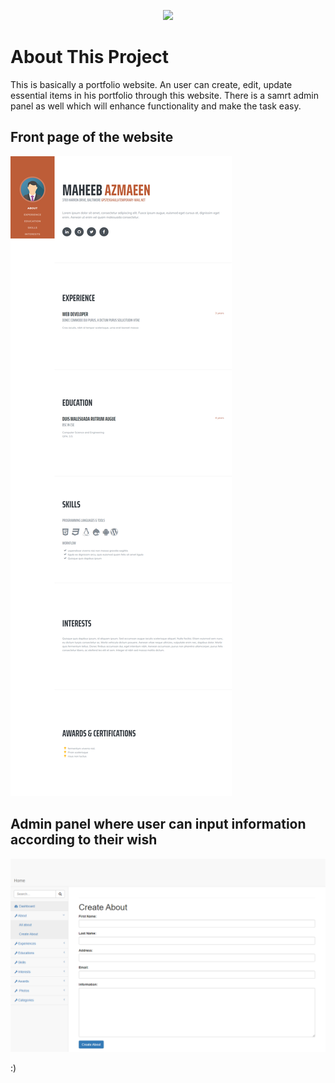<p align="center"><img src="https://laravel.com/assets/img/components/logo-laravel.svg"></p>

# About This Project

This is basically a portfolio website. An user can create, edit, update essential items in his portfolio through this website. There is a samrt admin panel as well which will enhance functionality and make the task easy. 


## Front page of the website

<img src="website_pics/FireShot Capture 063 - Resume - Start Bootstrap Theme - 127.0.0.1.png"></p>


## Admin panel where user can input information according to their wish

<img src="website_pics/FireShot Capture 066 - Admin - 127.0.0.1.png"></p>

:)
